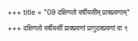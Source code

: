 +++
title = "09 दक्षिणतो वर्षीयसीम् प्राक्प्रवणाम्"

+++
दक्षिणतो वर्षीयसीं प्राक्प्रवणां प्रागुदक्प्रवणां वा ९